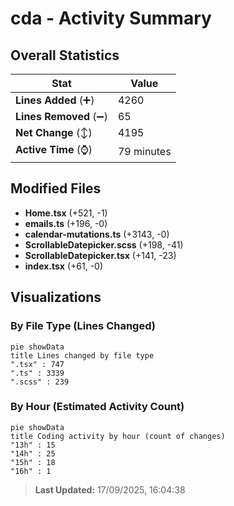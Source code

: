 # cda - Activity Summary 

## Overall Statistics

| Stat                   | Value                                                             |
| ---------------------- | ----------------------------------------------------------------- |
| **Lines Added** (➕)   | 4260                                          |
| **Lines Removed** (➖) | 65                                        |
| **Net Change** (↕)    | 4195                |
| **Active Time** (⌚)   | 79 minutes |


## Modified Files
- **Home.tsx** (+521, -1)
- **emails.ts** (+196, -0)
- **calendar-mutations.ts** (+3143, -0)
- **ScrollableDatepicker.scss** (+198, -41)
- **ScrollableDatepicker.tsx** (+141, -23)
- **index.tsx** (+61, -0)

## Visualizations

### By File Type (Lines Changed)

```mermaid
pie showData
title Lines changed by file type
".tsx" : 747
".ts" : 3339
".scss" : 239
```

### By Hour (Estimated Activity Count)

```mermaid
pie showData
title Coding activity by hour (count of changes)
"13h" : 15
"14h" : 25
"15h" : 18
"16h" : 1
```


> **Last Updated:** 17/09/2025, 16:04:38